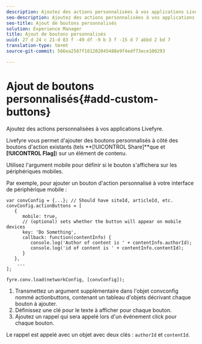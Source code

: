 ```yaml
---
description: Ajoutez des actions personnalisées à vos applications Livefyre.
seo-description: Ajoutez des actions personnalisées à vos applications Livefyre.
seo-title: Ajout de boutons personnalisés
solution: Experience Manager
title: Ajout de boutons personnalisés
uuid: 27 d 24 c 21-d 83 f -49 df -9 b 3 f -15 d 7 abbd 2 bd 7
translation-type: tm+mt
source-git-commit: 566ea2587f101202045488e9f4edf73ece100293

---
```



# Ajout de boutons personnalisés{#add-custom-buttons}

Ajoutez des actions personnalisées à vos applications Livefyre.

Livefyre vous permet d'ajouter des boutons personnalisés à côté des boutons d'action existants (tels **[!UICONTROL Share]**que et **[!UICONTROL Flag]**) sur un élément de contenu.

Utilisez l'argument mobile pour définir si le bouton s'affichera sur les périphériques mobiles.

Par exemple, pour ajouter un bouton d'action personnalisé à votre interface de périphérique mobile :

```
var convConfig = {...}; // Should have siteId, articleId, etc. 
convConfig.actionButtons = [ 
   { 
      mobile: true,  
      // (optional) sets whether the button will appear on mobile devices 
      key: 'Do Something', 
      callback: function(contentInfo) { 
         console.log('Author of content is ' + contentInfo.authorId); 
         console.log('id of content is ' + contentInfo.contentId); 
      } 
   }, 
    ... 
]; 
  
fyre.conv.load(networkConfig, [convConfig]);
```

1. Transmettez un argument supplémentaire dans l'objet convconfig nommé actionbuttons, contenant un tableau d'objets décrivant chaque bouton à ajouter.
1. Définissez une clé pour le texte à afficher pour chaque bouton.
1. Ajoutez un rappel qui sera appelé lors d'un événement click pour chaque bouton.

Le rappel est appelé avec un objet avec deux clés : `authorId` et `contentId`.
